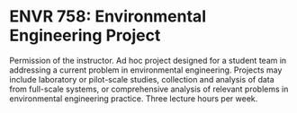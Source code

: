 # ENVR 758: Environmental Engineering Project

Permission of the instructor. Ad hoc project designed for a student team in addressing a current problem in environmental engineering. Projects may include laboratory or pilot-scale studies, collection and analysis of data from full-scale systems, or comprehensive analysis of relevant problems in environmental engineering practice. Three lecture hours per week.